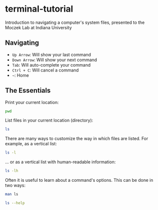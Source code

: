 # terminal-tutorial
Introduction to navigating a computer's system files, presented to the Moczek Lab at Indiana University

## Navigating 
- `Up Arrow`: Will show your last command
- `Down Arrow`: Will show your next command
- `Tab`: Will auto-complete your command
- `Ctrl + C`: Will cancel a command
- `~`: Home

## The Essentials

Print your current location:
```bash
pwd
```

List files in your current location (directory):
```bash
ls
```

There are many ways to customize the way in which files are listed.
For example, as a vertical list:

```bash
ls -l
```

... or as a vertical list with human-readable information:

```bash
ls -lh
```

Often it is useful to learn about a command's options. This can be done in two ways:

```bash
man ls
```
```bash
ls --help
```





